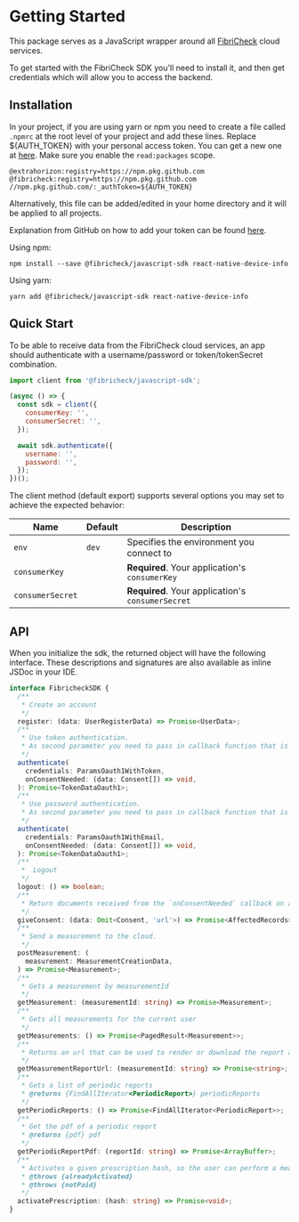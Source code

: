 # Getting Started

This package serves as a JavaScript wrapper around all [FibriCheck](https://www.fibricheck.com) cloud services.

To get started with the FibriCheck SDK you'll need to install it, and then get credentials which will allow you to access the backend.

## Installation

In your project, if you are using yarn or npm you need to create a file called `.npmrc` at the root level of your project and add these lines. Replace ${AUTH\_TOKEN} with your personal access token. You can get a new one at [here](https://github.com/settings/tokens/new). Make sure you enable the `read:packages` scope.

```
@extrahorizon:registry=https://npm.pkg.github.com
@fibricheck:registry=https://npm.pkg.github.com
//npm.pkg.github.com/:_authToken=${AUTH_TOKEN}
```

Alternatively, this file can be added/edited in your home directory and it will be applied to all projects.

Explanation from GitHub on how to add your token can be found [here](https://docs.github.com/en/packages/working-with-a-github-packages-registry/working-with-the-npm-registry#authenticating-to-github-packages).

Using npm:

```shell
npm install --save @fibricheck/javascript-sdk react-native-device-info
```

Using yarn:

```shell
yarn add @fibricheck/javascript-sdk react-native-device-info
```

## Quick Start

To be able to receive data from the FibriCheck cloud services, an app should authenticate with a username/password or token/tokenSecret combination.

```javascript
import client from '@fibricheck/javascript-sdk';

(async () => {
  const sdk = client({
    consumerKey: '',
    consumerSecret: '',
  });

  await sdk.authenticate({
    username: '',
    password: '',
  });
})();
```

The client method (default export) supports several options you may set to achieve the expected behavior:

| Name             | Default | Description                                       |
| ---------------- | ------- | ------------------------------------------------- |
| `env`            | `dev`   | Specifies the environment you connect to          |
| `consumerKey`    |         | **Required**. Your application's `consumerKey`    |
| `consumerSecret` |         | **Required**. Your application's `consumerSecret` |

## API

When you initialize the sdk, the returned object will have the following interface. These descriptions and signatures are also available as inline JSDoc in your IDE.

```typescript
interface FibricheckSDK {
  /**
   * Create an account
   */
  register: (data: UserRegisterData) => Promise<UserData>;
  /**
   * Use token authentication.
   * As second parameter you need to pass in callback function that is fired when the user needs to sign updated legal documents
   */
  authenticate(
    credentials: ParamsOauth1WithToken,
    onConsentNeeded: (data: Consent[]) => void,
  ): Promise<TokenDataOauth1>;
  /**
   * Use password authentication.
   * As second parameter you need to pass in callback function that is fired when the user needs to sign updated legal documents
   */
  authenticate(
    credentials: ParamsOauth1WithEmail,
    onConsentNeeded: (data: Consent[]) => void,
  ): Promise<TokenDataOauth1>;
  /**
   *  Logout
   */
  logout: () => boolean;
  /**
   * Return documents received from the `onConsentNeeded` callback on authentication after the user has approved them.
   */
  giveConsent: (data: Omit<Consent, 'url'>) => Promise<AffectedRecords>;
  /**
   * Send a measurement to the cloud.
   */
  postMeasurement: (
    measurement: MeasurementCreationData,
  ) => Promise<Measurement>;
  /**
   * Gets a measurement by measurementId
   */
  getMeasurement: (measurementId: string) => Promise<Measurement>;
  /**
   * Gets all measurements for the current user
   */
  getMeasurements: () => Promise<PagedResult<Measurement>>;
  /**
   * Returns an url that can be used to render or download the report as PDF.
   */
  getMeasurementReportUrl: (measurementId: string) => Promise<string>;
  /**
   * Gets a list of periodic reports
   * @returns {FindAllIterator<PeriodicReport>} periodicReports
   */
  getPeriodicReports: () => Promise<FindAllIterator<PeriodicReport>>;
  /**
   * Get the pdf of a periodic report
   * @returns {pdf} pdf
   */
  getPeriodicReportPdf: (reportId: string) => Promise<ArrayBuffer>;
  /**
   * Activates a given prescription hash, so the user can perform a measurement
   * @throws {alreadyActivated}
   * @throws {notPaid}
   */
  activatePrescription: (hash: string) => Promise<void>;
}
```

